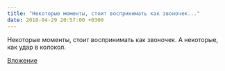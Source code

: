 ```yaml
---
title: "Некоторые моменты, стоит воспринимать как звоночек..."
date: 2018-04-29 20:57:00 +0300
---
```


Некоторые моменты, стоит воспринимать как звоночек. А некоторые, как удар в колокол.

[Вложение](https://vk.com/photo41076938_456243423)
